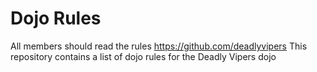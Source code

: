 Dojo Rules
==========

All members should read the rules
https://github.com/deadlyvipers
This repository contains a list of dojo rules for the Deadly Vipers dojo


